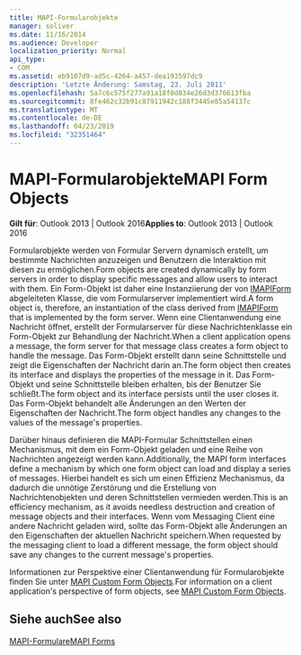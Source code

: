 ```yaml
---
title: MAPI-Formularobjekte
manager: soliver
ms.date: 11/16/2014
ms.audience: Developer
localization_priority: Normal
api_type:
- COM
ms.assetid: eb9107d9-ad5c-4264-a457-dea193597dc9
description: 'Letzte Änderung: Samstag, 23. Juli 2011'
ms.openlocfilehash: 5a7c6c575f277a91a18f0d834e26d3d376613fba
ms.sourcegitcommit: 8fe462c32b91c87911942c188f3445e85a54137c
ms.translationtype: MT
ms.contentlocale: de-DE
ms.lasthandoff: 04/23/2019
ms.locfileid: "32351464"
---
```

# <a name="mapi-form-objects"></a><span data-ttu-id="0b743-103">MAPI-Formularobjekte</span><span class="sxs-lookup"><span data-stu-id="0b743-103">MAPI Form Objects</span></span>

  
  
<span data-ttu-id="0b743-104">**Gilt für**: Outlook 2013 | Outlook 2016</span><span class="sxs-lookup"><span data-stu-id="0b743-104">**Applies to**: Outlook 2013 | Outlook 2016</span></span> 
  
<span data-ttu-id="0b743-105">Formularobjekte werden von Formular Servern dynamisch erstellt, um bestimmte Nachrichten anzuzeigen und Benutzern die Interaktion mit diesen zu ermöglichen.</span><span class="sxs-lookup"><span data-stu-id="0b743-105">Form objects are created dynamically by form servers in order to display specific messages and allow users to interact with them.</span></span> <span data-ttu-id="0b743-106">Ein Form-Objekt ist daher eine Instanziierung der von [IMAPIForm](imapiformiunknown.md) abgeleiteten Klasse, die vom Formularserver implementiert wird.</span><span class="sxs-lookup"><span data-stu-id="0b743-106">A form object is, therefore, an instantiation of the class derived from [IMAPIForm](imapiformiunknown.md) that is implemented by the form server.</span></span> <span data-ttu-id="0b743-107">Wenn eine Clientanwendung eine Nachricht öffnet, erstellt der Formularserver für diese Nachrichtenklasse ein Form-Objekt zur Behandlung der Nachricht.</span><span class="sxs-lookup"><span data-stu-id="0b743-107">When a client application opens a message, the form server for that message class creates a form object to handle the message.</span></span> <span data-ttu-id="0b743-108">Das Form-Objekt erstellt dann seine Schnittstelle und zeigt die Eigenschaften der Nachricht darin an.</span><span class="sxs-lookup"><span data-stu-id="0b743-108">The form object then creates its interface and displays the properties of the message in it.</span></span> <span data-ttu-id="0b743-109">Das Form-Objekt und seine Schnittstelle bleiben erhalten, bis der Benutzer Sie schließt.</span><span class="sxs-lookup"><span data-stu-id="0b743-109">The form object and its interface persists until the user closes it.</span></span> <span data-ttu-id="0b743-110">Das Form-Objekt behandelt alle Änderungen an den Werten der Eigenschaften der Nachricht.</span><span class="sxs-lookup"><span data-stu-id="0b743-110">The form object handles any changes to the values of the message's properties.</span></span> 
  
<span data-ttu-id="0b743-111">Darüber hinaus definieren die MAPI-Formular Schnittstellen einen Mechanismus, mit dem ein Form-Objekt geladen und eine Reihe von Nachrichten angezeigt werden kann.</span><span class="sxs-lookup"><span data-stu-id="0b743-111">Additionally, the MAPI form interfaces define a mechanism by which one form object can load and display a series of messages.</span></span> <span data-ttu-id="0b743-112">Hierbei handelt es sich um einen Effizienz Mechanismus, da dadurch die unnötige Zerstörung und die Erstellung von Nachrichtenobjekten und deren Schnittstellen vermieden werden.</span><span class="sxs-lookup"><span data-stu-id="0b743-112">This is an efficiency mechanism, as it avoids needless destruction and creation of message objects and their interfaces.</span></span> <span data-ttu-id="0b743-113">Wenn vom Messaging Client eine andere Nachricht geladen wird, sollte das Form-Objekt alle Änderungen an den Eigenschaften der aktuellen Nachricht speichern.</span><span class="sxs-lookup"><span data-stu-id="0b743-113">When requested by the messaging client to load a different message, the form object should save any changes to the current message's properties.</span></span>
  
<span data-ttu-id="0b743-114">Informationen zur Perspektive einer Clientanwendung für Formularobjekte finden Sie unter [MAPI Custom Form Objects](mapi-custom-form-objects.md).</span><span class="sxs-lookup"><span data-stu-id="0b743-114">For information on a client application's perspective of form objects, see [MAPI Custom Form Objects](mapi-custom-form-objects.md).</span></span>
  
## <a name="see-also"></a><span data-ttu-id="0b743-115">Siehe auch</span><span class="sxs-lookup"><span data-stu-id="0b743-115">See also</span></span>



[<span data-ttu-id="0b743-116">MAPI-Formulare</span><span class="sxs-lookup"><span data-stu-id="0b743-116">MAPI Forms</span></span>](mapi-forms.md)

